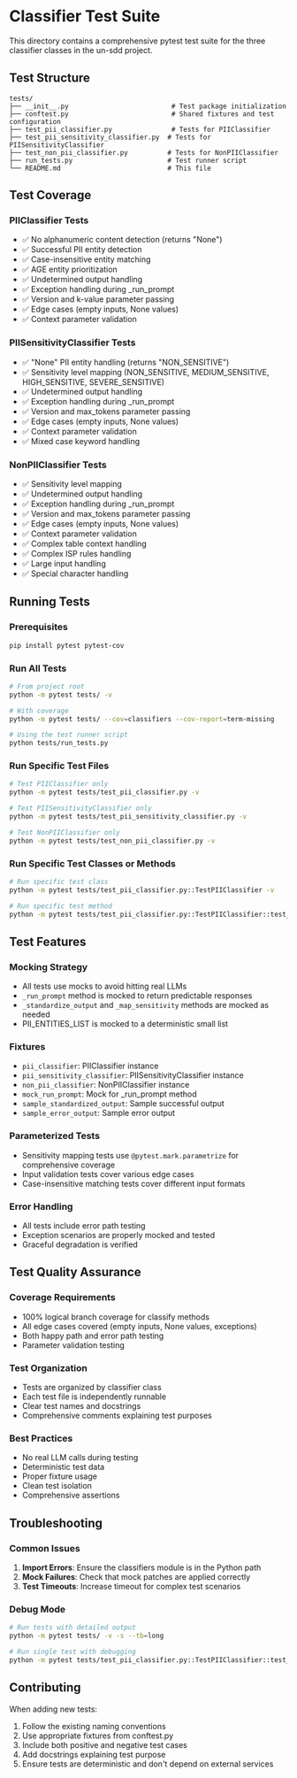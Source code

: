 # Classifier Test Suite

This directory contains a comprehensive pytest test suite for the three classifier classes in the un-sdd project.

## Test Structure

```
tests/
├── __init__.py                          # Test package initialization
├── conftest.py                          # Shared fixtures and test configuration
├── test_pii_classifier.py               # Tests for PIIClassifier
├── test_pii_sensitivity_classifier.py  # Tests for PIISensitivityClassifier
├── test_non_pii_classifier.py          # Tests for NonPIIClassifier
├── run_tests.py                        # Test runner script
└── README.md                           # This file
```

## Test Coverage

### PIIClassifier Tests
- ✅ No alphanumeric content detection (returns "None")
- ✅ Successful PII entity detection
- ✅ Case-insensitive entity matching
- ✅ AGE entity prioritization
- ✅ Undetermined output handling
- ✅ Exception handling during _run_prompt
- ✅ Version and k-value parameter passing
- ✅ Edge cases (empty inputs, None values)
- ✅ Context parameter validation

### PIISensitivityClassifier Tests
- ✅ "None" PII entity handling (returns "NON_SENSITIVE")
- ✅ Sensitivity level mapping (NON_SENSITIVE, MEDIUM_SENSITIVE, HIGH_SENSITIVE, SEVERE_SENSITIVE)
- ✅ Undetermined output handling
- ✅ Exception handling during _run_prompt
- ✅ Version and max_tokens parameter passing
- ✅ Edge cases (empty inputs, None values)
- ✅ Context parameter validation
- ✅ Mixed case keyword handling

### NonPIIClassifier Tests
- ✅ Sensitivity level mapping
- ✅ Undetermined output handling
- ✅ Exception handling during _run_prompt
- ✅ Version and max_tokens parameter passing
- ✅ Edge cases (empty inputs, None values)
- ✅ Context parameter validation
- ✅ Complex table context handling
- ✅ Complex ISP rules handling
- ✅ Large input handling
- ✅ Special character handling

## Running Tests

### Prerequisites
```bash
pip install pytest pytest-cov
```

### Run All Tests
```bash
# From project root
python -m pytest tests/ -v

# With coverage
python -m pytest tests/ --cov=classifiers --cov-report=term-missing

# Using the test runner script
python tests/run_tests.py
```

### Run Specific Test Files
```bash
# Test PIIClassifier only
python -m pytest tests/test_pii_classifier.py -v

# Test PIISensitivityClassifier only
python -m pytest tests/test_pii_sensitivity_classifier.py -v

# Test NonPIIClassifier only
python -m pytest tests/test_non_pii_classifier.py -v
```

### Run Specific Test Classes or Methods
```bash
# Run specific test class
python -m pytest tests/test_pii_classifier.py::TestPIIClassifier -v

# Run specific test method
python -m pytest tests/test_pii_classifier.py::TestPIIClassifier::test_classify_no_alphanumeric_content -v
```

## Test Features

### Mocking Strategy
- All tests use mocks to avoid hitting real LLMs
- `_run_prompt` method is mocked to return predictable responses
- `_standardize_output` and `_map_sensitivity` methods are mocked as needed
- PII_ENTITIES_LIST is mocked to a deterministic small list

### Fixtures
- `pii_classifier`: PIIClassifier instance
- `pii_sensitivity_classifier`: PIISensitivityClassifier instance  
- `non_pii_classifier`: NonPIIClassifier instance
- `mock_run_prompt`: Mock for _run_prompt method
- `sample_standardized_output`: Sample successful output
- `sample_error_output`: Sample error output

### Parameterized Tests
- Sensitivity mapping tests use `@pytest.mark.parametrize` for comprehensive coverage
- Input validation tests cover various edge cases
- Case-insensitive matching tests cover different input formats

### Error Handling
- All tests include error path testing
- Exception scenarios are properly mocked and tested
- Graceful degradation is verified

## Test Quality Assurance

### Coverage Requirements
- 100% logical branch coverage for classify methods
- All edge cases covered (empty inputs, None values, exceptions)
- Both happy path and error path testing
- Parameter validation testing

### Test Organization
- Tests are organized by classifier class
- Each test file is independently runnable
- Clear test names and docstrings
- Comprehensive comments explaining test purposes

### Best Practices
- No real LLM calls during testing
- Deterministic test data
- Proper fixture usage
- Clean test isolation
- Comprehensive assertions

## Troubleshooting

### Common Issues
1. **Import Errors**: Ensure the classifiers module is in the Python path
2. **Mock Failures**: Check that mock patches are applied correctly
3. **Test Timeouts**: Increase timeout for complex test scenarios

### Debug Mode
```bash
# Run tests with detailed output
python -m pytest tests/ -v -s --tb=long

# Run single test with debugging
python -m pytest tests/test_pii_classifier.py::TestPIIClassifier::test_classify_no_alphanumeric_content -v -s
```

## Contributing

When adding new tests:
1. Follow the existing naming conventions
2. Use appropriate fixtures from conftest.py
3. Include both positive and negative test cases
4. Add docstrings explaining test purpose
5. Ensure tests are deterministic and don't depend on external services
